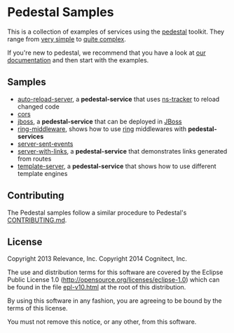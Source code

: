 # Pedestal Samples

This is a collection of examples of services using the
[pedestal](http://pedestal.io) toolkit. They range from [very
simple](./helloworld_app) to [quite complex](./chat).

If you're new to pedestal, we recommend that you have a look at [our
documentation](http://pedestal.io/documentation) and then start with the
examples.

## Samples

* [auto-reload-server](./auto-reload-server), a **pedestal-service** that
    uses [ns-tracker](https://github.com/weavejester/ns-tracker) to reload
    changed code
* [cors](./cors)
* [jboss](./jboss), a **pedestal-service** that can be deployed in
    [JBoss](http://jboss.org)
* [ring-middleware](./ring-middleware), shows how to use
    [ring](https://github.com/ring-clojure/ring) middlewares with
    **pedestal-services**
* [server-sent-events](./server-sent-events)
* [server-with-links](./server-with-links), a **pedestal-service** that
    demonstrates links generated from routes
* [template-server](./template-server), a **pedestal-service** that shows
    how to use different template engines

## Contributing

The Pedestal samples follow a similar procedure to Pedestal's [CONTRIBUTING.md](https://github.com/pedestal/pedestal/blob/master/CONTRIBUTING.md).

## License
Copyright 2013 Relevance, Inc.
Copyright 2014 Cognitect, Inc.

The use and distribution terms for this software are covered by the
Eclipse Public License 1.0 (http://opensource.org/licenses/eclipse-1.0)
which can be found in the file [epl-v10.html](epl-v10.html) at the root of this distribution.

By using this software in any fashion, you are agreeing to be bound by
the terms of this license.

You must not remove this notice, or any other, from this software.


